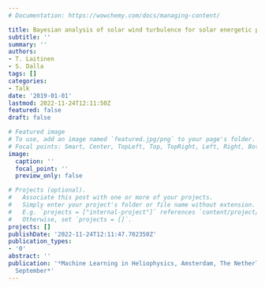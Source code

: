 ```yaml
---
# Documentation: https://wowchemy.com/docs/managing-content/

title: Bayesian analysis of solar wind turbulence for solar energetic particle transport
subtitle: ''
summary: ''
authors:
- T. Laitinen
- S. Dalla
tags: []
categories:
- Talk
date: '2019-01-01'
lastmod: 2022-11-24T12:11:50Z
featured: false
draft: false

# Featured image
# To use, add an image named `featured.jpg/png` to your page's folder.
# Focal points: Smart, Center, TopLeft, Top, TopRight, Left, Right, BottomLeft, Bottom, BottomRight.
image:
  caption: ''
  focal_point: ''
  preview_only: false

# Projects (optional).
#   Associate this post with one or more of your projects.
#   Simply enter your project's folder or file name without extension.
#   E.g. `projects = ["internal-project"]` references `content/project/deep-learning/index.md`.
#   Otherwise, set `projects = []`.
projects: []
publishDate: '2022-11-24T12:11:47.702350Z'
publication_types:
- '0'
abstract: ''
publication: '*Machine Learning in Heliophysics, Amsterdam, The Netherlands, 16-20
  September*'
---
```

